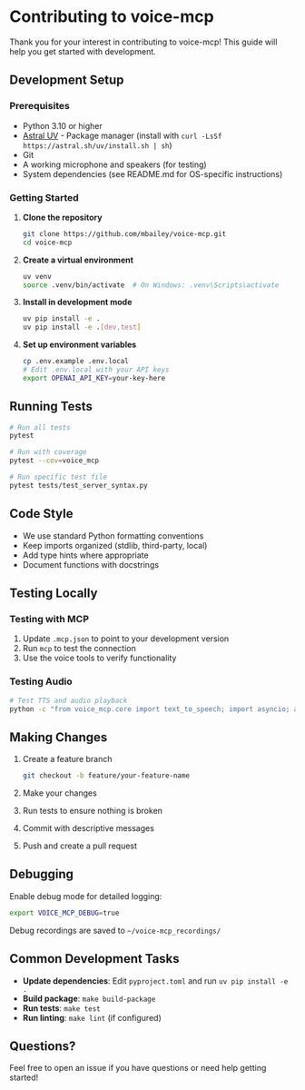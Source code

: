 # Contributing to voice-mcp

Thank you for your interest in contributing to voice-mcp! This guide will help you get started with development.

## Development Setup

### Prerequisites

- Python 3.10 or higher
- [Astral UV](https://github.com/astral-sh/uv) - Package manager (install with `curl -LsSf https://astral.sh/uv/install.sh | sh`)
- Git
- A working microphone and speakers (for testing)
- System dependencies (see README.md for OS-specific instructions)

### Getting Started

1. **Clone the repository**
   ```bash
   git clone https://github.com/mbailey/voice-mcp.git
   cd voice-mcp
   ```

2. **Create a virtual environment**
   ```bash
   uv venv
   source .venv/bin/activate  # On Windows: .venv\Scripts\activate
   ```

3. **Install in development mode**
   ```bash
   uv pip install -e .
   uv pip install -e .[dev,test]
   ```

4. **Set up environment variables**
   ```bash
   cp .env.example .env.local
   # Edit .env.local with your API keys
   export OPENAI_API_KEY=your-key-here
   ```

## Running Tests

```bash
# Run all tests
pytest

# Run with coverage
pytest --cov=voice_mcp

# Run specific test file
pytest tests/test_server_syntax.py
```

## Code Style

- We use standard Python formatting conventions
- Keep imports organized (stdlib, third-party, local)
- Add type hints where appropriate
- Document functions with docstrings

## Testing Locally

### Testing with MCP

1. Update `.mcp.json` to point to your development version
2. Run `mcp` to test the connection
3. Use the voice tools to verify functionality

### Testing Audio

```bash
# Test TTS and audio playback
python -c "from voice_mcp.core import text_to_speech; import asyncio; asyncio.run(text_to_speech(...))"
```

## Making Changes

1. Create a feature branch
   ```bash
   git checkout -b feature/your-feature-name
   ```

2. Make your changes
3. Run tests to ensure nothing is broken
4. Commit with descriptive messages
5. Push and create a pull request

## Debugging

Enable debug mode for detailed logging:
```bash
export VOICE_MCP_DEBUG=true
```

Debug recordings are saved to `~/voice-mcp_recordings/`

## Common Development Tasks

- **Update dependencies**: Edit `pyproject.toml` and run `uv pip install -e .`
- **Build package**: `make build-package`
- **Run tests**: `make test`
- **Run linting**: `make lint` (if configured)

## Questions?

Feel free to open an issue if you have questions or need help getting started!